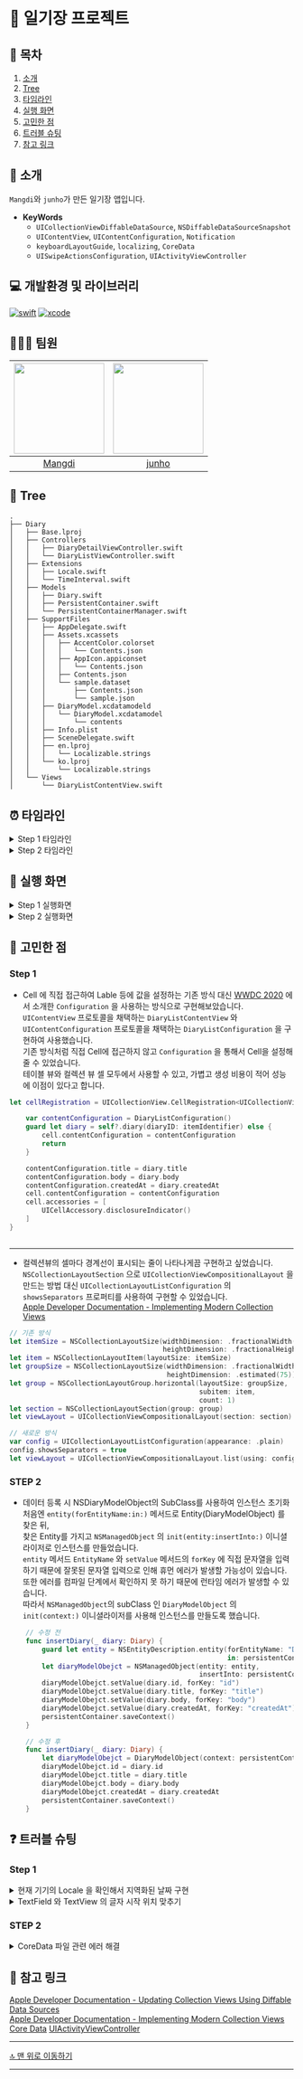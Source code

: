 # 📒 일기장 프로젝트

## 📖 목차
1. [소개](#-소개)
2. [Tree](#-tree)
3. [타임라인](#-타임라인)
4. [실행 화면](#-실행-화면)
5. [고민한 점](#-고민한-점)
6. [트러블 슈팅](#-트러블-슈팅)
7. [참고 링크](#-참고-링크)

## 🌱 소개

`Mangdi`와 `junho`가 만든 일기장 앱입니다.
- **KeyWords**
  - `UICollectionViewDiffableDataSource`, `NSDiffableDataSourceSnapshot`
  - `UIContentView`, `UIContentConfiguration`, `Notification`
  - `keyboardLayoutGuide`, `localizing`, `CoreData`
  - `UISwipeActionsConfiguration`, `UIActivityViewController`

## 💻 개발환경 및 라이브러리
[![swift](https://img.shields.io/badge/swift-5.6-orange)]()
[![xcode](https://img.shields.io/badge/Xcode-13.4.1-blue)]()

## 🧑🏻‍💻 팀원
|<img src="https://avatars.githubusercontent.com/u/49121469" width=160>|<img src="https://camo.githubusercontent.com/a482a55a5f5456520d73f6c2debdd13375430060d5d1613ca0c733853dedacc0/68747470733a2f2f692e696d6775722e636f6d2f436558554f49642e706e67" width=160>|
|:--:|:--:|
|[Mangdi](https://github.com/MangDi-L)|[junho](https://github.com/junho15)|

## 🌲 Tree

```
.
├── Diary
│   ├── Base.lproj
│   ├── Controllers
│   │   ├── DiaryDetailViewController.swift
│   │   └── DiaryListViewController.swift
│   ├── Extensions
│   │   ├── Locale.swift
│   │   └── TimeInterval.swift
│   ├── Models
│   │   ├── Diary.swift
│   │   ├── PersistentContainer.swift
│   │   └── PersistentContainerManager.swift
│   ├── SupportFiles
│   │   ├── AppDelegate.swift
│   │   ├── Assets.xcassets
│   │   │   ├── AccentColor.colorset
│   │   │   │   └── Contents.json
│   │   │   ├── AppIcon.appiconset
│   │   │   │   └── Contents.json
│   │   │   ├── Contents.json
│   │   │   └── sample.dataset
│   │   │       ├── Contents.json
│   │   │       └── sample.json
│   │   ├── DiaryModel.xcdatamodeld
│   │   │   └── DiaryModel.xcdatamodel
│   │   │       └── contents
│   │   ├── Info.plist
│   │   ├── SceneDelegate.swift
│   │   ├── en.lproj
│   │   │   └── Localizable.strings
│   │   └── ko.lproj
│   │       └── Localizable.strings
│   └── Views
│       └── DiaryListContentView.swift
```
 
## ⏰ 타임라인

<details>
<summary>Step 1 타임라인</summary>
    
- **22/12/20**
    - SwiftLint 라이브러리 적용
    - MVC 파일 분리 및 Asset에 들어있는 json파일에 맞는 모델타입 구현

- **22/12/22**
    - 일기장 리스트 화면 구현 
        - 스토리보드 제거
        - CollectionView Layout, DataSource, Snapshot 구현
        - Custom ContnetView, ContentConfiguration 구현
    - 일기장 등록 화면구현
        - 키보드가 화면을 가리지 않도록 구현
        - NSLocalizedString 사용하여 구현
    
- **22/12/23**
    - 프로젝트 폴더 정리(Extensions, Models, Views, Controllers, SupportFiles)

</details>

<details>
<summary>Step 2 타임라인</summary>
    
- **22/12/26**
    - Mark 주석 추가
    - ContentConfiguration를 Custom ContnetView의 Nested Type으로 선언
    
- **22/12/27**
    - DiaryModel, NSMangedObject Subclass 구현
    - PersistentContainer, PersistentContainerManager 구현
    
    
- **22/12/29**
    - 일기 화면 이동 기능 구현
    - 자동 저장 기능 구현
    - 더보기 버튼 및 액션 시트로 공유/삭제 기능 구현
    - 스와이프로 공유/삭제 기능 구현

</details>


## 📱 실행 화면

<details>
    <summary>Step 1 실행화면</summary>

|화면회전|지역화|
|:--:|:--:|
|![Simulator Screen Recording - iPhone 11 - 2022-12-23 at 14 39 10](https://user-images.githubusercontent.com/49121469/209278369-3e69e3c0-3700-49d8-8fde-8e36b2f0ddd8.gif)|![Simulator Screen Recording - iPhone 11 - 2022-12-23 at 14 52 03](https://user-images.githubusercontent.com/49121469/209279608-581b9718-6c32-4a87-a0a6-f654bbc4eb3c.gif)|
    
</details>

<details>
    <summary>Step 2 실행화면</summary>

|키보드가 내려갈때 저장|백그라운드 진입할때 저장|이전화면으로 이동할때 저장|
|:--:|:--:|:--:|
|![number1](https://user-images.githubusercontent.com/49121469/210041455-6fae46dc-3d9f-4584-a850-1045dd0df8a1.gif)|![number2](https://user-images.githubusercontent.com/49121469/210041459-8832be13-1cb8-4e63-8a2f-2858198c16ed.gif)|![number3](https://user-images.githubusercontent.com/49121469/210041465-3598e1be-8d80-4c6d-b6b9-9fef13087094.gif)|
|더보기버튼으로 삭제|더보기버튼으로 공유|셀 스와이프삭제와 공유|
|![number4](https://user-images.githubusercontent.com/49121469/210041467-b96868d7-9d07-447d-bc47-44a668357d08.gif)|![number5](https://user-images.githubusercontent.com/49121469/210041470-eb4776c1-f7c2-4323-b886-192ddbfaad0d.gif)|![number6](https://user-images.githubusercontent.com/49121469/210041473-377dadd1-6853-4d3c-9909-a3778a173a41.gif)|
    
</details>

## 👀 고민한 점

### Step 1

- Cell 에 직접 접근하여 Lable 등에 값을 설정하는 기존 방식 대신 [WWDC 2020](https://developer.apple.com/videos/play/wwdc2020/10027/) 에서 소개한 `Configuration` 을 사용하는 방식으로 구현해보았습니다.   
`UIContentView` 프로토콜을 채택하는 `DiaryListContentView` 와 `UIContentConfiguration` 프로토콜을 채택하는 `DiaryListConfiguration` 을 구현하여 사용했습니다.   
기존 방식처럼 직접 Cell에 접근하지 않고 `Configuration` 을 통해서 Cell을 설정해줄 수 있었습니다.   
테이블 뷰와 컬렉션 뷰 셀 모두에서 사용할 수 있고, 가볍고 생성 비용이 적어 성능에 이점이 있다고 합니다.


```swift
let cellRegistration = UICollectionView.CellRegistration<UICollectionViewListCell, Diary.ID> { [weak self] cell, _, itemIdentifier in

    var contentConfiguration = DiaryListConfiguration()
    guard let diary = self?.diary(diaryID: itemIdentifier) else {
        cell.contentConfiguration = contentConfiguration
        return
    }

    contentConfiguration.title = diary.title
    contentConfiguration.body = diary.body
    contentConfiguration.createdAt = diary.createdAt
    cell.contentConfiguration = contentConfiguration
    cell.accessories = [
        UICellAccessory.disclosureIndicator()
    ]
}
    
```
---

- 컬렉션뷰의 셀마다 경계선이 표시되는 줄이 나타나게끔 구현하고 싶었습니다.   
`NSCollectionLayoutSection` 으로 `UICollectionViewCompositionalLayout` 을 만드는 방법 대신 `UICollectionLayoutListConfiguration` 의 `showsSeparators` 프로퍼티를 사용하여 구현할 수 있었습니다.   
[Apple Developer Documentation - Implementing Modern Collection Views](https://developer.apple.com/documentation/uikit/views_and_controls/collection_views/implementing_modern_collection_views) 

```swift
// 기존 방식
let itemSize = NSCollectionLayoutSize(widthDimension: .fractionalWidth(1.0),
                                      heightDimension: .fractionalHeight(1.0))
let item = NSCollectionLayoutItem(layoutSize: itemSize)
let groupSize = NSCollectionLayoutSize(widthDimension: .fractionalWidth(1.0),
                                       heightDimension: .estimated(75))
let group = NSCollectionLayoutGroup.horizontal(layoutSize: groupSize,
                                               subitem: item,
                                               count: 1)
let section = NSCollectionLayoutSection(group: group)
let viewLayout = UICollectionViewCompositionalLayout(section: section)
```
```swift
// 새로운 방식
var config = UICollectionLayoutListConfiguration(appearance: .plain)
config.showsSeparators = true
let viewLayout = UICollectionViewCompositionalLayout.list(using: config)
```

### STEP 2

- 데이터 등록 시 NSDiaryModelObject의 SubClass를 사용하여 인스턴스 초기화
    처음엔 `entity(forEntityName:in:)` 메서드로 Entity(DiaryModelObject) 를 찾은 뒤,  
찾은 Entity를 가지고 `NSManagedObject` 의 `init(entity:insertInto:)` 이니셜라이저로 인스턴스를 만들었습니다.  
`entity` 메서드 `EntityName` 와 `setValue` 메서드의 `forKey` 에 직접 문자열을 입력하기 때문에 잘못된 문자열 입력으로 인해 휴먼 에러가 발생할 가능성이 있습니다.  
또한 에러를 컴파일 단계에서 확인하지 못 하기 때문에 런타임 에러가 발생할 수 있습니다.  
따라서 `NSManagedObject`의 subClass 인 `DiaryModelObject` 의 `init(context:)` 이니셜라이저를 사용해 인스턴스를 만들도록 했습니다.
    
```swift
    // 수정 전
    func insertDiary(_ diary: Diary) {
        guard let entity = NSEntityDescription.entity(forEntityName: "DiaryModelObject", 
                                                      in: persistentContainer.viewContext) else { return }
        let diaryModelObejct = NSManagedObject(entity: entity,
                                               insertInto: persistentContainer.viewContext)
        diaryModelObejct.setValue(diary.id, forKey: "id")
        diaryModelObejct.setValue(diary.title, forKey: "title")
        diaryModelObejct.setValue(diary.body, forKey: "body")
        diaryModelObejct.setValue(diary.createdAt, forKey: "createdAt")
        persistentContainer.saveContext()
    }

    // 수정 후
    func insertDiary(_ diary: Diary) {
        let diaryModelObejct = DiaryModelObject(context: persistentContainer.viewContext)
        diaryModelObejct.id = diary.id
        diaryModelObejct.title = diary.title
        diaryModelObejct.body = diary.body
        diaryModelObejct.createdAt = diary.createdAt
        persistentContainer.saveContext()
    }
```

## ❓ 트러블 슈팅

### Step 1

<details>
    <summary> 현재 기기의 Locale 을 확인해서 지역화된 날짜 구현 </summary>

- 시뮬레이터 설정에서 언어를 바꿔가며 테스트하던 중 `Locale.current` 가 제대로 바뀌지 않는 문제가 있었습니다.
- `EditSchema - Options` 에서 `App Language` 를 `Korean` 으로 `App Region` 을 `South Korea` 로 수정한 뒤 `Locale.current` 를 확인해도 `en_KR` 였습니다.
- 사용자가 선호하는 언어의 정렬된 목록을 알려주는 `Locale` 의 타입프로퍼티 `preferredLanguages` 를 활용해서 날짜의 지역화를 구현할 수 있었습니다.
    
```swift
// 수정전
extension DateFormatter {
    static func convertToCurrentLocalizedText(timeIntervalSince1970: Double) -> String {
        let date = Date(timeIntervalSince1970: timeIntervalSince1970)
        let formatter = DateFormatter()
        formatter.dateStyle = .long
        formatter.timeStyle = .none
        formatter.locale = Locale.current // Locale.current 사용
        return formatter.string(from: date)
    }
}
```

```swift
// 수정후
extension Locale {
    static var currentLocale: Locale {
        if let preferredLanguage = Locale.preferredLanguages.first {
            return Locale(identifier: preferredLanguage)
        } else {
            return Locale.current
        }
    }
}

extension DateFormatter {
    static func convertToCurrentLocalizedText(timeIntervalSince1970: Double) -> String {
        let date = Date(timeIntervalSince1970: timeIntervalSince1970)
        let formatter = DateFormatter()
        formatter.dateStyle = .long
        formatter.timeStyle = .none
        formatter.locale = Locale.currentLocale // 새로 추가한 Locale.currnetLocale 사용
        return formatter.string(from: date)
    }
}
```
    
</details>

<details>
    <summary> TextField 와 TextView 의 글자 시작 위치 맞추기</summary>

- titleTextField 와 bodyTextView 의 글자 시작 위치가 서로 달랐습니다.
- 예시 화면과 같이, 둘의 글자 시작 위치가 동일하도록 해주기 위해 텍스트 뷰의 `textContainer.lineFragmentPadding` 프로퍼티에 값을 디폴트 값인 `5` 대신 `0` 으로 설정해 주었습니다.
    
```swift
textView.textContainer.lineFragmentPadding = 0 // 5(디폴트) -> 0
```

|수정 전|수정 후|
|:--:|:--:|
|![](https://i.imgur.com/38sLVy7.png)|![](https://i.imgur.com/8AgMvhc.png)|


</details>

### STEP 2

<details>
    <summary> CoreData 파일 관련 에러 해결 </summary>

- 개발 과정에서 CoreData Model에 Entity를 여러개를 추가해서 작업을 진행하다가 필요없어진 Entity는 삭제했습니다.  
- 그런데 이후에 진행한 작업에서 완전히 지워진게 아니엇던걸 확인하고 완전한 삭제를 위해 프로젝트파일을 열어서 삭제할Entity와 관련된 파일을 하나씩 지우는과정중 파일이 날아가버리는 상황을 겪었습니다.  
- 그래서 이 방법은 철회하고 직접 finder에 들어가서 기존에 생성한 CoreData 관련파일을 모두 제거한 후 다시 처음부터 Entity를 생성하여 문제를 해결할 수 있었습니다.
    
</details>

## 🔗 참고 링크

[Apple Developer Documentation - Updating Collection Views Using Diffable Data Sources](https://developer.apple.com/documentation/uikit/views_and_controls/collection_views/updating_collection_views_using_diffable_data_sources)  
[Apple Developer Documentation - Implementing Modern Collection Views](https://developer.apple.com/documentation/uikit/views_and_controls/collection_views/implementing_modern_collection_views)  
[Core Data](https://developer.apple.com/documentation/coredata)
[UIActivityViewController](https://developer.apple.com/documentation/uikit/uiactivityviewcontroller)

---

[🔝 맨 위로 이동하기](#-일기장-프로젝트)


---
